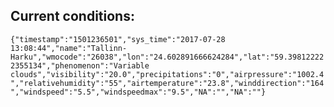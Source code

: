 ## Current conditions: 
 ``` {"timestamp":"1501236501","sys_time":"2017-07-28 13:08:44","name":"Tallinn-Harku","wmocode":"26038","lon":"24.602891666624284","lat":"59.398122222355134","phenomenon":"Variable clouds","visibility":"20.0","precipitations":"0","airpressure":"1002.4","relativehumidity":"55","airtemperature":"23.8","winddirection":"164","windspeed":"5.5","windspeedmax":"9.5","NA":"","NA":""} ```
